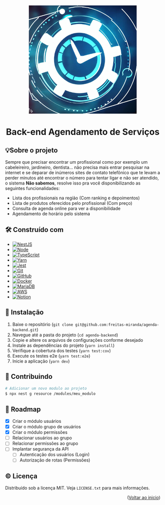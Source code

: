 

<a name="readme-top"></a>
<p align="center">
   <img src="./resource/banner.jpg" width="350px" alt="Agendamento de Serviços" />
</p>
	<h1 align="center">Back-end Agendamento de Serviços</h1>
<p align="center">
</p>

## 💡Sobre o projeto

Sempre que precisar encontrar um profissional como por exemplo um cabeleireiro, jardineiro, dentista... não precisa mais entrar pesquisar na internet e se deparar de inúmeros sites de contato telefônico que te levam a perder minutos até encontrar o número para tentar ligar e não ser atendido, o sistema <b>Não sabemos</b>, resolve isso pra você disponibilizando as seguintes funcionalidades:

- Lista dos profissionais na região (Com ranking e depoimentos)
- Lista de produtos oferecidos pelo profissional (Com preço)
- Consulta de agenda online para ver a disponibilidade
- Agendamento de horário pelo sistema


## 🛠️ Construído com
- [![NestJS][NestJS]][NestJS-url]
- [![Node][Node.js]][Node-url]
- [![TypeScript][TypeScript]][TypeScript-url]
- [![Yarn][Yarn]][Yarn-url]
- [![Jest][Jest]][Jest-url]
- [![Git][Git]][Git-url]
- [![GitHub][GitHub]][GitHub-url]
- [![Docker][Docker]][Docker-url]
- [![MariaDB][MariaDB]][MariaDB-url]
- [![AWS][AWS]][AWS-url]
- [![Notion][Notion]][Notion-url]



## 🚀 Instalação

1. Baixe o repositório (`git clone git@github.com:freitas-miranda/agenda-backend.git`)
2. Navegue até a pasta do projeto (`cd agenda-backend`)
3. Copie e altere os arquivos de configurações conforme desejado
4. Instale as dependências do projeto (`yarn install`)
5. Verifique a cobertura dos testes (`yarn test:cov`)
6. Execute os testes e2e (`yarn test:e2e`)
7. Inicie a aplicação (`yarn dev`)


## 🧩 Contribuindo

```bash
# Adicionar um novo modulo ao projeto
$ npx nest g resource /modules/meu_modulo
```

## 🔀 Roadmap

- [x] Criar o módulo usuários
- [x] Criar o módulo grupo de usuários
- [x] Criar o módulo permissões
- [ ] Relacionar usuários ao grupo
- [ ] Relacionar permissões ao grupo
- [ ] Implantar segurança da API
    - [ ] Autenticação dos usuários (Login)
    - [ ] Autorização de rotas (Permissões)

## © Licença
Distribuído sob a licença MIT. Veja `LICENSE.txt` para mais informações.

<p align="right">(<a href="#readme-top">Voltar ao inicio</a>)</p>

<!-- MARKDOWN LINKS & IMAGES -->
<!-- https://www.markdownguide.org/basic-syntax/#reference-style-links -->
[product-screenshot]: images/screenshot.png
[contributors-shield]: https://img.shields.io/github/contributors/freitas-miranda/login-nest.svg?style=for-the-badge
[contributors-url]: https://github.com/freitas-miranda/login-nest/graphs/contributors
[forks-shield]: https://img.shields.io/github/forks/freitas-miranda/login-nest.svg?style=for-the-badge
[forks-url]: https://github.com/freitas-miranda/login-nest/network/members
[stars-shield]: https://img.shields.io/github/stars/freitas-miranda/login-nest.svg?style=for-the-badge
[stars-url]: https://github.com/freitas-miranda/login-nest/stargazers
[issues-shield]: https://img.shields.io/github/issues/freitas-miranda/login-nest.svg?style=for-the-badge
[issues-url]: https://github.com/freitas-miranda/login-nest/issues
[license-shield]: https://img.shields.io/github/license/freitas-miranda/login-nest.svg?style=for-the-badge
[license-url]: https://github.com/freitas-miranda/login-nest/blob/master/LICENSE.txt
[linkedin-shield]: https://img.shields.io/badge/-LinkedIn-black.svg?style=for-the-badge&logo=linkedin&colorB=555
[linkedin-url]: https://linkedin.com/in/freitas-miranda
[Next.js]: https://img.shields.io/badge/next.js-000000?style=for-the-badge&logo=nextdotjs&logoColor=white
[Next-url]: https://nextjs.org/
[React.js]: https://img.shields.io/badge/React-20232A?style=for-the-badge&logo=react&logoColor=61DAFB
[React-url]: https://reactjs.org/
[React Native]:https://img.shields.io/badge/react_native-%2320232a.svg?style=for-the-badge&logo=react&logoColor=%2361DAFB
[React Native-url]:https://reactnative.dev/
[Node.js]: https://img.shields.io/badge/Node.js-339933?style=for-the-badge&logo=node.js&logoColor=white
[Node-url]: https://nodejs.org/pt-br
[Yarn]:https://img.shields.io/badge/yarn-%232C8EBB.svg?style=for-the-badge&logo=yarn&logoColor=white
[Yarn-url]:https://yarnpkg.com/
[Jest]:https://img.shields.io/badge/-jest-%23C21325?style=for-the-badge&logo=jest&logoColor=white
[Jest-url]:https://jestjs.io/pt-BR/
[Git]:https://img.shields.io/badge/git-%23F05033.svg?style=for-the-badge&logo=git&logoColor=white
[Git-url]:https://git-scm.com/
[GitHub]:https://img.shields.io/badge/github-%23121011.svg?style=for-the-badge&logo=github&logoColor=white
[GitHub-url]:https://github.com/
[GitHubActions]:https://img.shields.io/badge/github%20actions-%232671E5.svg?style=for-the-badge&logo=githubactions&logoColor=white
[GitHubActions-url]:https://github.com/features/actions
[MariaDB]:https://img.shields.io/badge/MariaDB-003545?style=for-the-badge&logo=mariadb&logoColor=white
[MariaDB-url]:https://mariadb.org/
[Fastify]:https://img.shields.io/badge/fastify-%23000000.svg?style=for-the-badge&logo=fastify&logoColor=white
[Fastify-url]:https://fastify.dev/
[NestJS]:https://img.shields.io/badge/nestjs-%23E0234E.svg?style=for-the-badge&logo=nestjs&logoColor=white
[NestJS-url]:https://nestjs.com/
[RabbitMQ]:https://img.shields.io/badge/Rabbitmq-FF6600?style=for-the-badge&logo=rabbitmq&logoColor=white
[AWS]:https://img.shields.io/badge/AWS-%23FF9900.svg?style=for-the-badge&logo=amazon-aws&logoColor=white
[AWS-url]:https://aws.amazon.com/pt/
[TypeScript]:https://img.shields.io/badge/typescript-%23007ACC.svg?style=for-the-badge&logo=typescript&logoColor=white
[TypeScript-url]:https://www.typescriptlang.org/
[Docker]:https://img.shields.io/badge/docker-%230db7ed.svg?style=for-the-badge&logo=docker&logoColor=white
[Docker-url]:https://www.docker.com/
[Notion]:https://img.shields.io/badge/Notion-%23000000.svg?style=for-the-badge&logo=notion&logoColor=white
[Notion-url]:https://www.notion.so/
